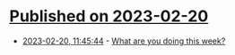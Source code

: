 # [Published on 2023-02-20](index.md)

* [2023-02-20, 11:45:44](https://lobste.rs/s/fb7svw/what_are_you_doing_this_week) - [What are you doing this week?](https://lobste.rs/s/fb7svw/what_are_you_doing_this_week)
